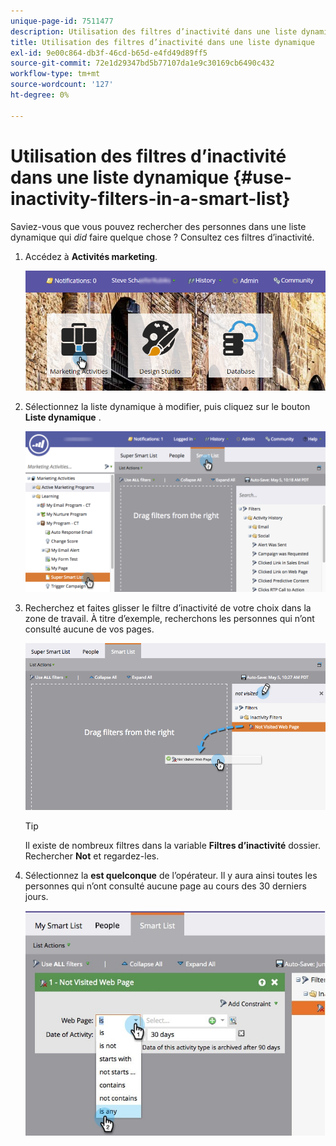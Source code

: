 ```yaml
---
unique-page-id: 7511477
description: Utilisation des filtres d’inactivité dans une liste dynamique - Documents Marketo - Documentation du produit
title: Utilisation des filtres d’inactivité dans une liste dynamique
exl-id: 9e00c864-db3f-46cd-b65d-e4fd49d89ff5
source-git-commit: 72e1d29347bd5b77107da1e9c30169cb6490c432
workflow-type: tm+mt
source-wordcount: '127'
ht-degree: 0%

---
```


# Utilisation des filtres d’inactivité dans une liste dynamique {#use-inactivity-filters-in-a-smart-list}

Saviez-vous que vous pouvez rechercher des personnes dans une liste dynamique qui *did* faire quelque chose ? Consultez ces filtres d’inactivité.

1. Accédez à **Activités marketing**.

   ![](assets/login-marketing-activities-3.png)

1. Sélectionnez la liste dynamique à modifier, puis cliquez sur le bouton **Liste dynamique** .

   ![](assets/smartlist-choose.png)

1. Recherchez et faites glisser le filtre d’inactivité de votre choix dans la zone de travail. À titre d’exemple, recherchons les personnes qui n’ont consulté aucune de vos pages.

   ![](assets/draginactivityfilter.png)

   >[!TIP]
   >
   >Il existe de nombreux filtres dans la variable **Filtres d’inactivité** dossier. Rechercher **Not** et regardez-les.

1. Sélectionnez la **est quelconque** de l’opérateur. Il y aura ainsi toutes les personnes qui n’ont consulté aucune page au cours des 30 derniers jours.

   ![](assets/mysmartlist-people.jpg)
